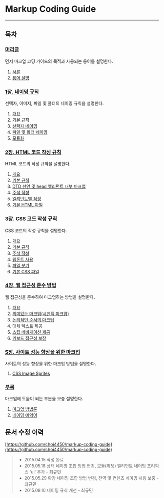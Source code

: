 Markup Coding Guide
===

---


목차
---

### [머리글](http://overtimeman.tistory.com/entry/Markup-Coding-Guide-Preface)

먼저 마크업 코딩 가이드의 목적과 사용되는 용어를 설명한다.

1. [서론](http://overtimeman.tistory.com/entry/Markup-Coding-Guide-Preface#1-서론)
2. [용어 설명](http://overtimeman.tistory.com/entry/Markup-Coding-Guide-Preface#2-용어-설명)

### [1장. 네이밍 규칙](http://overtimeman.tistory.com/entry/Markup-Coding-Guide-Chapter1)

선택자, 이미지, 파일 및 폴더의 네이밍 규칙을 설명한다.

1. [개요](http://overtimeman.tistory.com/entry/Markup-Coding-Guide-Chapter1#1-1-개요)
2. [기본 규칙](http://overtimeman.tistory.com/entry/Markup-Coding-Guide-Chapter1#1-2-기본-규칙)
3. [선택자 네이밍](http://overtimeman.tistory.com/entry/Markup-Coding-Guide-Chapter1#1-3-선택자-네이밍)
4. [파일 및 폴더 네이밍](http://overtimeman.tistory.com/entry/Markup-Coding-Guide-Chapter1#1-4-파일-및-폴더-네이밍)
5. [모듈화](http://overtimeman.tistory.com/entry/Markup-Coding-Guide-Chapter1#1-5-모듈화)

### [2장. HTML 코드 작성 규칙](http://overtimeman.tistory.com/entry/Markup-Coding-Guide-Chapter2)

HTML 코드의 작성 규칙을 설명한다.

1. [개요](http://overtimeman.tistory.com/entry/Markup-Coding-Guide-Chapter2#2-1-개요)
2. [기본 규칙](http://overtimeman.tistory.com/entry/Markup-Coding-Guide-Chapter2#2-2-기본-규칙)
3. [DTD 선언 및 head 엘리먼트 내부 마크업](http://overtimeman.tistor.com/entry/Markup-Coding-Guide-Chapter2#2-3-DTD-선언-및-head-엘리먼트-내부-마크업)
4. [주석 작성](http://overtimeman.tistory.com/entry/Markup-Coding-Guide-Chapter2#2-4-주석-작성)
5. [엘리먼트별 작성](http://overtimeman.tistory.com/entry/Markup-Coding-Guide-Chapter2#2-5-엘리먼트별-작성)
6. [기본 HTML 파일](http://overtimeman.tistory.com/entry/Markup-Coding-Guide-Chapter2#2-6-기본-HTML-파일)

### [3장. CSS 코드 작성 규칙](http://overtimeman.tistory.com/entry/Markup-Coding-Guide-Chapter3)

CSS 코드의 작성 규칙을 설명한다.

1. [개요](http://overtimeman.tistory.com/entry/Markup-Coding-Guide-Chapter3#3-1-개요)
2. [기본 규칙](http://overtimeman.tistory.com/entry/Markup-Coding-Guide-Chapter3#3-2-기본-규칙)
3. [주석 작성](http://overtimeman.tistory.com/entry/Markup-Coding-Guide-Chapter3#3-3-주석-작성)
4. [웹폰트 사용](http://overtimeman.tistory.com/entry/Markup-Coding-Guide-Chapter3#3-4-웹폰트-사용)
5. [파일 분기](http://overtimeman.tistory.com/entry/Markup-Coding-Guide-Chapter3#3-5-파일-분기)
6. [기본 CSS 파일](http://overtimeman.tistory.com/entry/Markup-Coding-Guide-Chapter3#3-6-기본-CSS-파일)

### [4장. 웹 접근성 준수 방법](http://overtimeman.tistory.com/entry/Markup-Coding-Guide-Chapter4)

웹 접근성을 준수하여 마크업하는 방법을 설명한다.

1. [개요](http://overtimeman.tistory.com/entry/Markup-Coding-Guide-Chapter4#4-1-개요)
2. [의미있는 마크업(시멘틱 마크업)](http://overtimeman.tistory.com/entry/Markup-Coding-Guide-Chapter4#4-2-의미있는-마크업시멘틱-마크업)
3. [논리적인 순서의 마크업](http://overtimeman.tistory.com/entry/Markup-Coding-Guide-Chapter4#4-3-논리적인-순서의-마크업)
4. [대체 텍스트 제공](http://overtimeman.tistory.com/entry/Markup-Coding-Guide-Chapter4#4-4-대체-텍스트-제공)
5. [스킵 네비게이션 제공](http://overtimeman.tistory.com/entry/Markup-Coding-Guide-Chapter4#4-5-스킵-네비게이션-제공)
6. [키보드 접근성 보장](http://overtimeman.tistory.com/entry/Markup-Coding-Guide-Chapter4#4-6-키보드-접근성-보장)

### [5장. 사이트 성능 향상을 위한 마크업](http://overtimeman.tistory.com/entry/Markup-Coding-Guide-Chapter5)

사이트의 성능 향상을 위한 마크업 방법을 설명한다.

1. [CSS Image Sprites](http://overtimeman.tistory.com/entry/Markup-Coding-Guide-Chapter5#5-1-CSS-Image-Sprites)

### [부록](http://overtimeman.tistory.com/entry/Markup-Coding-Guide-Appendix)

마크업에 도움이 되는 부분을 보충 설명한다.

1. [마크업 방법론](http://overtimeman.tistory.com/entry/Markup-Coding-Guide-Appendix#1-마크업-방법론)
2. [네이밍 예약어](http://overtimeman.tistory.com/entry/Markup-Coding-Guide-Appendix#2-네이밍-예약어)

문서 수정 이력
---

[https://github.com/choi4450/markup-coding-guide](https://github.com/choi4450/markup-coding-guide)

> - 2015.04.15 작성 완료
> - 2015.05.18 상태 네이밍 조합 방법 변경, 모듈(위젯) 엘리먼트 네이밍 프리픽스 'ui' 추가 - 최규민
> - 2015.05.29 확장 네이밍 조합 방법 변경, 전역 및 컨텐츠 네이밍 내용 보충 - 최규민
> - 2015.09.10 네이밍 규칙 개선 - 최규민